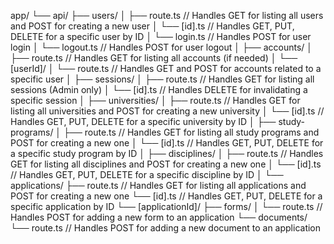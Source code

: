 
app/
└── api/
    ├── users/
    │   ├── route.ts  // Handles GET for listing all users and POST for creating a new user
    │   └── [id].ts   // Handles GET, PUT, DELETE for a specific user by ID
    │   └── login.ts  // Handles POST for user login
    │   └── logout.ts // Handles POST for user logout
    │
    ├── accounts/
    │   ├── route.ts  // Handles GET for listing all accounts (if needed)
    │   └── [userId]/
    │       └── route.ts // Handles GET and POST for accounts related to a specific user
    │
    ├── sessions/
    │   ├── route.ts  // Handles GET for listing all sessions (Admin only)
    │   └── [id].ts   // Handles DELETE for invalidating a specific session
    │
    ├── universities/
    │   ├── route.ts  // Handles GET for listing all universities and POST for creating a new university
    │   └── [id].ts   // Handles GET, PUT, DELETE for a specific university by ID
    │
    ├── study-programs/
    │   ├── route.ts  // Handles GET for listing all study programs and POST for creating a new one
    │   └── [id].ts   // Handles GET, PUT, DELETE for a specific study program by ID
    │
    ├── disciplines/
    │   ├── route.ts  // Handles GET for listing all disciplines and POST for creating a new one
    │   └── [id].ts   // Handles GET, PUT, DELETE for a specific discipline by ID
    │
    └── applications/
        ├── route.ts  // Handles GET for listing all applications and POST for creating a new one
        └── [id].ts   // Handles GET, PUT, DELETE for a specific application by ID
        └── [applicationId]/
            ├── forms/
            │   └── route.ts  // Handles POST for adding a new form to an application
            └── documents/
                └── route.ts  // Handles POST for adding a new document to an application
